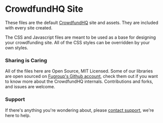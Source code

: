 # CrowdfundHQ Site
These files are the default [CrowdfundHQ](https://crowdfundhq.com) site and assets. They are included with every site created.

The CSS and Javascript files are meant to be used as a base for designing your crowdfunding site. All of the CSS styles can be overridden by your own styles.

### Sharing is Caring
All of the files here are Open Source, MIT Licensed. Some of our libraries are open sourced on [Fugroup's Github account](https://github.com/fugroup), check them out if you want to know more about the CrowdfundHQ internals. Contributions and forks, and issues are welcome.

### Support
If there's anything you're wondering about, please [contact support](https://crowdfundhq.com/contact), we're here to help.
